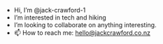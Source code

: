 - Hi, I’m @jack-crawford-1
- I’m interested in tech and hiking
- I’m looking to collaborate on anything interesting.
- 📫 How to reach me: hello@jackcrawford.co.nz


<!---
jack-crawford-1/jack-crawford-1 is a ✨ special ✨ repository because its `README.md` (this file) appears on your GitHub profile.
You can click the Preview link to take a look at your changes.
--->
